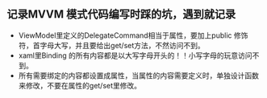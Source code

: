 ## 记录MVVM 模式代码编写时踩的坑，遇到就记录

* ViewModel里定义的DelegateCommand相当于属性，要加上public 修饰符，首字母大写，并且要给出get/set方法，不然访问不到。
* xaml里Binding 的所有内容都是以大写字母开头的！！小写字母的玩意访问不到。
* 所有需要绑定的内容都设置成属性，当属性的内容需要定义时，单独设计函数来修改，不要在属性的get/set里修改。

